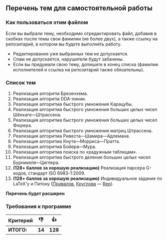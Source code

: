 ## Перечень тем для самостоятельной работы

### Как пользоваться этим файлом

Если вы выбрали тему, необходимо отредактировать файл, добавив в скобках после темы свои фамилии (не более двух), а также ссылку на репозитарий, в котором вы будете выполнять работу.
* Редактирование уже выбранных тем не допускается.
* Спам не допускается, нарушители будут забанены.
* Если вы придумали свою тему, допишите в конец списка (фамилии исполнителей и ссылка на репозитарий также обязательны).
 
### Список тем

1. Реализация алгоритм Брезенхема.
2. Реализация алгоритм DDA-линии.
3. Реализация алгоритма быстрого умножения Карацубы.
4. Реализация алгоритма быстрого умножения больших целых чисел Шёнхаге—Штрассена.
5. Реализация алгоритма быстрого умножения больших целых чисел Фюрера.
6. Реализация алгоритма быстрого умножения матриц Штрассена.
7. Реализация алгоритма Ривеста—Шамира—Адлемана.
8. Реализация алгоритма Кнута—Морриса—Пратта.
9. Реализация алгоритма Бойера—Мура.
10. Реализация алгоритма поиска по «радужным таблицам».
11. Реализация алгоритма быстрого деления больших целых чисел Бурникеля—Циглера.
12. **(128+ баллов за хорошую реализацию)** Реализация парсера G-кодов, стандарт ISO 6983-1:2009.
13. **(128+ баллов за хорошую реализацию)** Индивидуальное задание по LaTeX'у и Питону ([Привалов](http://github.com/qweerty), [Круглова](https://github.com/Nastiaa)&nbsp;— [Rep](https://github.com/qweerty/System-software)).

**Перечень будет расширен**

### Требования к программе

Критерий      | :-1: | :+1: 
------------- | -----|-------
**ИТОГО:** | **14** | **128**
